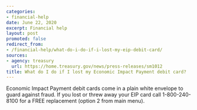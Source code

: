 ```yaml
---
categories:
- financial-help
date: June 22, 2020
excerpt: Financial help
layout: post
promoted: false
redirect_from:
- /financial-help/what-do-i-do-if-i-lost-my-eip-debit-card/
sources:
- agency: treasury
  url: https://home.treasury.gov/news/press-releases/sm1012
title: What do I do if I lost my Economic Impact Payment debit card?
---
```


Economic Impact Payment debit cards come in a plain white envelope to guard against fraud. If you lost or threw away your EIP card call 1-800-240-8100 for a FREE replacement (option 2 from main menu).